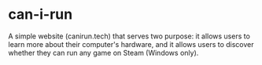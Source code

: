 # can-i-run
A simple website (canirun.tech) that serves two purpose: it allows users to learn more about their computer's hardware, and it allows users to discover whether they can run any game on Steam (Windows only).
